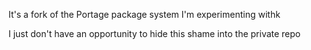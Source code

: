 It's a fork of the Portage package system I'm experimenting withk

I just don't have an opportunity to hide this shame into the private repo
